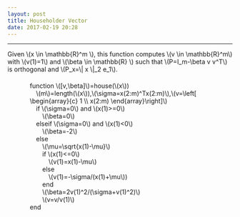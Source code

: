 ```yaml
---
layout: post
title: Householder Vector
date: 2017-02-19 20:28
---
```


----------------
<div>
Given \(x \in \mathbb{R}^m \), this function computes \(v \in \mathbb{R}^m\) with \(v(1)=1\) and \(\beta \in \mathbb{R} \) such that \(P=I_m-\beta v v^T\) is orthogonal and \(P_x=\| x \|_2 e_1\).<br/>
<div style="padding-left:50px;padding-top:20px;">
function \([v,\beta]\)=house(\(x\)) <br/>
&emsp;\(m\)=length(\(x\)),\(\sigma=x(2:m)^Tx(2:m)\),\(v=\left[ \begin{array}{c} 1 \\ x(2:m) \end{array}\right]\)<br/>
&emsp;if \(\sigma=0\) and \(x(1)>=0\)<br/>
&emsp;&emsp;\(\beta=0\)<br/>
&emsp;elseif \(\sigma=0\) and \(x(1)<0\)<br/>
&emsp;&emsp;\(\beta=-2\)<br/>
&emsp;else<br/>
&emsp;&emsp;\(\mu=\sqrt{x(1)-\mu}\)<br/>
&emsp;&emsp;if \(x(1)<=0\)<br/>
&emsp;&emsp;&emsp;\(v(1)=x(1)-\mu\)<br/>
&emsp;&emsp;else<br/>
&emsp;&emsp;&emsp;\(v(1)=-\sigma/(x(1)+\mu\))<br/>
&emsp;&emsp;end<br/>
&emsp;&emsp;\(\beta=2v(1)^2/(\sigma+v(1)^2)\)<br/>
&emsp;&emsp;\(v=v/v(1)\)<br/>
end<br/>
</div>
</div>

